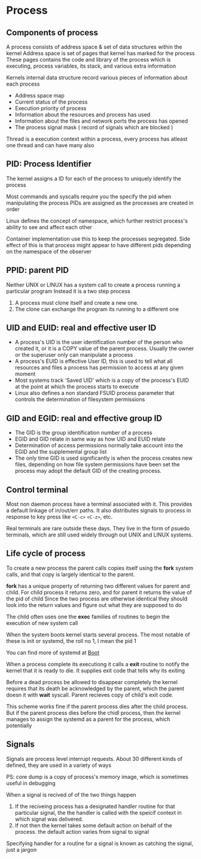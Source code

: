 # Process

## Components of process
A process consists of address space & set of data structures within the kernel
Address space is set of pages that kernel has marked for the process
These pages contains the code and library of the process which is executing, process variables, its stack, and various
extra information


Kernels internal data structure record various pieces of information about each process

- Address space map
- Current status of the process
- Execution priority of process
- Information about the resources and process has used
- Information about the files and network ports the process has opened
- The process signal mask ( record of signals which are blocked )

Thread is a execution context within a process, every process has atleast one thread and can have many also

## PID: Process Identifier
The kernel assigns a ID for each of the process to uniquely identify the process

Most commands and syscalls require you the specify the pid when manipulating the process
PIDs are assigned as the processes are created in order

Linux defines the concept of namespace, which further restrict process's ability to see and affect each other

Container implementation use this to keep the processes segregated.
Side effect of this is that process might appear to have different pids depending on the namespace of the observer

## PPID: parent PID

Neither UNIX or LINUX has a system call to create a process running a particular program
Instead it is a two step process
1. A process must clone itself and create a new one.
2. The clone can exchange the program its running to a different one

## UID and EUID: real and effective user ID
- A process's UID is the user identification number of the person who created it, or it is a COPY value of the parent process. Usually the owner or the superuser only can manipulate a process
- A process's EUID is effective User ID, this is used to tell what all resources and files a process has permission to access at any given moment
- Most systems track 'Saved UID' which is a copy of the process's EUID at the point at which the process starts to execute
- Linux also defines a non standard FSUID process parameter that controls the determination of filesystem permissions

## GID and EGID: real and effective group ID
- The GID is the group identification number of a process
- EGID and GID relate in same way as how UID and EUID relate
- Determination of access permissions normally take account into the EGID and the supplemental group list
- The only time GID is used significantly is when the process creates new files, depending on how file system permissions have been set the process may adopt the default GID of the creating process.

## Control terminal
Most non daemon process have a terminal associated with it. This provides a default linkage of in/out/err paths.
It also distributes signals to process in response to key press like `<C-c>` `<C-z>`, etc.

Real terminals are rare outside these days. They live in the form of psuedo terminals, which are still used widely
through out UNIX and LINUX systems.

## Life cycle of process
To create a new process the parent calls copies itself using the **fork** system calls, and that copy is largely identical
to the parent.

**fork** has a unique property of returning two different values for parent and child.
For child process it returns zero, and for parent it returns the value of the pid of child
Since the two process are otherwise identical they should look into the return values and figure out what they are supposed to do

The child often uses one the **exec** families of routines to begin the execution of new system call

When the system boots kernel starts several process. The most notable of these is init or systemd, the roll no 1, I mean the pid 1

You can find more of systemd at [Boot](../boot/README.md) 

When a process complete its executiong it calls a **exit** routine to notify the kernel that it is ready to die.
It supplies exit code that tells why its exiting

Before a dead process be allowed to disappear completely the kernel requires that its death be acknowledged by the parent, which the parent doesn it with **wait** syscall. Parent recieves copy of child's exit code.

This scheme works fine if the parent process dies after the child process. But if the parent process dies before the chidl process, then the kernel manages to assign the systemd as a parent for the process, which potentially 

## Signals
Signals are process level interrupt requests. About 30 different kinds of defined, they are used in a variety of ways

PS: core dump is a copy of process's memory image, which is sometimes useful in debugging

When a signal is recived of of the two things happen
1. If the reciveing process has a designated handler routine for that particular signal, the the handler is called with the speicif context in which signal was delivered.
2. If not then the kernel takes some default action on behalf of the process. the default action varies from signal to signal

Specifying handler for a routine for a signal is known as catching the signal, just a jargon
